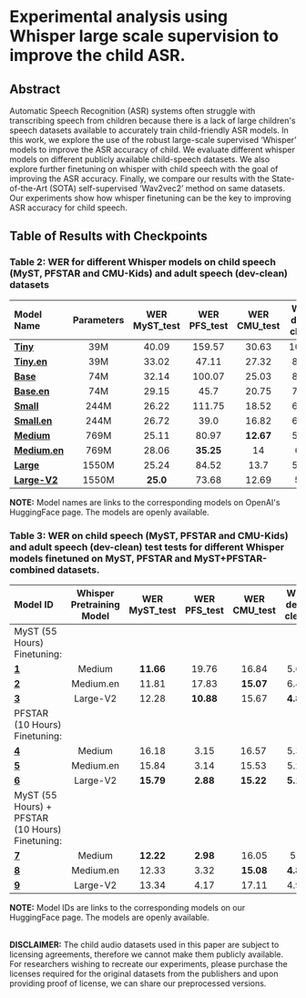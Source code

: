 # Experimental analysis using Whisper large scale supervision to improve the child ASR.

## Abstract

Automatic Speech Recognition (ASR) systems often struggle with transcribing speech from children because there is a lack of large children's speech datasets available to accurately train child-friendly ASR models. In this work, we explore the use of the robust large-scale supervised ‘Whisper’ models to improve the ASR accuracy of child. We evaluate different whisper models on different publicly available child-speech datasets. We also explore further finetuning on whisper with child speech with the goal of improving the ASR accuracy. Finally, we compare our results with the State-of-the-Art (SOTA) self-supervised ‘Wav2vec2’ method on same datasets. Our experiments show how whisper finetuning can be the key to improving ASR accuracy for child speech.

## Table of Results with Checkpoints

### Table 2: WER for different Whisper models on child speech (MyST, PFSTAR and CMU-Kids) and adult speech (dev-clean) datasets

| **Model Name**   | **Parameters** | **WER MyST_test** | **WER PFS_test** | **WER CMU_test** | **WER dev-clean** |
| :---    | :------: | :------: | :------: | :------: | :------: |
| [**Tiny**](https://huggingface.co/openai/whisper-tiny) | 39M | 40.09 | 159.57 | 30.63 | 10.85 |
| [**Tiny.en**](https://huggingface.co/openai/whisper-tiny.en) | 39M | 33.02 | 47.11 | 27.32 | 8.62 |
| [**Base**](https://huggingface.co/openai/whisper-base) | 74M | 32.14 | 100.07 | 25.03 | 8.14 |
| [**Base.en**](https://huggingface.co/openai/whisper-base.en) | 74M | 29.15 | 45.7 | 20.75 | 7.18 |
| [**Small**](https://huggingface.co/openai/whisper-small) | 244M | 26.22 | 111.75 | 18.52 | 6.43 |
| [**Small.en**](https://huggingface.co/openai/whisper-small.en) | 244M | 26.72 | 39.0 | 16.82 | 6.06 |
| [**Medium**](https://huggingface.co/openai/whisper-medium) | 769M | 25.11 | 80.97 | **12.67** | 5.58 |
| [**Medium.en**](https://huggingface.co/openai/whisper-medium.en) | 769M | 28.06 | **35.25** | 14 | 6.2 |
| [**Large**](https://huggingface.co/openai/whisper-large) | 1550M | 25.24 | 84.52 | 13.7 | 5.53 |
| [**Large-V2**](https://huggingface.co/openai/whisper-large-v2) | 1550M | **25.0** | 73.68 | 12.69 | **5.4** |

**NOTE:** Model names are links to the corresponding models on OpenAI's HuggingFace page. The models are openly available.

### Table 3: WER on child speech (MyST, PFSTAR and CMU-Kids) and adult speech (dev-clean) test tests for different Whisper models finetuned on MyST, PFSTAR and MyST+PFSTAR-combined datasets.

| **Model ID**   | **Whisper Pretraining Model** | **WER MyST_test** | **WER PFS_test** | **WER CMU_test** | **WER dev-clean** |
| :---    | :------: | :------: | :------: | :------: | :------: |
| MyST (55 Hours) Finetuning: |
| [**1**](https://huggingface.co/rishabhjain16/whisper_medium_to_myst55h) | Medium | **11.66** | 19.76 | 16.84 | 5.62 |
| [**2**](https://huggingface.co/rishabhjain16/whisper_medium_en_to_myst55h) | Medium.en | 11.81 | 17.83 | **15.07** | 6.48 |
| [**3**](https://huggingface.co/rishabhjain16/whisper_large_v2_to_myst55h) | Large-V2 | 12.28 | **10.88** | 15.67 | **4.82** |
| PFSTAR (10 Hours) Finetuning: |
| [**4**](https://huggingface.co/rishabhjain16/whisper_medium_to_pf10h) | Medium | 16.18 | 3.15 | 16.57 | 5.33 |
| [**5**](https://huggingface.co/rishabhjain16/whisper_medium_en_to_pf10h) | Medium.en | 15.84 | 3.14 | 15.53 | 5.28 |
| [**6**](https://huggingface.co/rishabhjain16/whisper_large_v2_to_pf10h) | Large-V2 | **15.79** | **2.88** | **15.22** | **5.10** |
| MyST (55 Hours) + PFSTAR (10 Hours) Finetuning: |
| [**7**](https://huggingface.co/rishabhjain16/whisper_medium_to_myst_pf) | Medium | **12.22** | **2.98** | 16.05 | 5.4 |
| [**8**](https://huggingface.co/rishabhjain16/whisper_medium_en_to_myst_pf) | Medium.en | 12.33 | 3.32 | **15.08** | **4.88** |
| [**9**](https://huggingface.co/rishabhjain16/whisper_large_v2_to_myst_pf) | Large-V2 | 13.34 | 4.17 | 17.11 | 4.97 |

**NOTE:** Model IDs are links to the corresponding models on our HuggingFace page. The models are openly available.<br /><br />

**DISCLAIMER:** The child audio datasets used in this paper are subject to licensing agreements, therefore we cannot make them publicly available. For researchers wishing to recreate our experiments, please purchase the licenses required for the original datasets from the publishers and upon providing proof of license, we can share our preprocessed versions.

  
